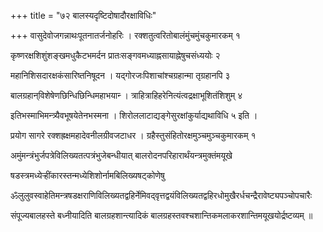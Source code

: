 +++
title = "७२ बालस्यदृष्टिदोषादौरक्षाविधिः"

+++
वासुदेवोजगन्नाथःपूतनातर्जनोहरिः । रक्शतुत्वरितोबालंमुंचमुंचकुमारकम् १

कृष्णरक्षशिशुंशङ्खमधुकैटभमर्दन प्रातःसङ्गवमध्याह्नसायाह्नेषुचसंध्ययोः २

महानिशिसदारक्षकंसारिष्तनिषूदन । यद्गोरजःपिशाचांश्चग्रहान्मा तृग्रहानपि ३

बालग्रहान्‌विशेषेणछिन्धिछिन्धिमहाभयान्‍ । त्राहित्राहिहरेनित्यंत्वद्रक्षाभूशितंशिशुम् ४

इतिभस्माभिमन्त्र्यैवभूषयेतेनभस्मना । शिरोललाटाद्यङ्गेसुरक्षांकुर्याद्यथाविधि ५ इति ।

प्रयोग सागरे रक्शह्रक्षमहादेवनीलग्रीवजटाधर । ग्रहैस्तुसंहितोरक्षमुञ्चमुञ्चकुमारकम् १

अमुंमन्त्रंभुर्जपत्रेविलिख्यतत्पत्रंभुजेबन्धीयात् बालरोदनपरिहारार्थंयन्त्रमुक्तंमयूखे

षडस्त्रमध्येर्‍हींकारस्तन्मध्येशिशोर्नामबिलिख्यषट्‌कोणेषु

ॐलुलुवस्वाहेतिमन्त्रषडक्षराणिविलिख्यतद्वहिर्नेमिवद्‌वृत्तद्वयंविलिख्यतद्वहिरधोमुखैरर्धचन्द्रैरावेष्ट्यपञ्चोपचारैः

संपूज्यबालहस्ते बध्नीयादिति बालग्रहशान्त्यादिकं बालग्रहस्तवश्चशान्तिकमलाकरशान्तिमयूखयोर्द्रष्टव्यम् ॥
